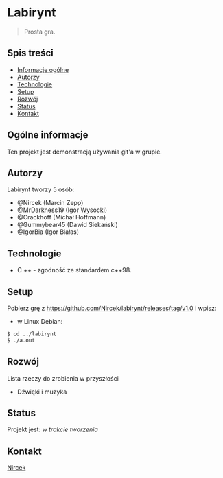 # Labirynt
> Prosta gra.

## Spis treści
* [Informacje ogólne](#ogólne-informacje)
* [Autorzy](#autorzy)
* [Technologie](#technologie)
* [Setup](#setup)
* [Rozwój](#rozwój)
* [Status](#status)
* [Kontakt](#kontakt)

## Ogólne informacje
Ten projekt jest demonstracją używania git'a w grupie.

## Autorzy
Labirynt tworzy 5 osób:
* @Nircek (Marcin Zepp)
* @MrDarkness19 (Igor Wysocki)
* @Crackhoff (Michał Hoffmann)
* @Gummybear45 (Dawid Siekański)
* @IgorBia (Igor Białas)

## Technologie
* C ++ - zgodność ze standardem c++98.

## Setup
Pobierz grę z https://github.com/Nircek/labirynt/releases/tag/v1.0
i wpisz:

* w Linux Debian:
``` bash
$ cd ../labirynt
$ ./a.out
```

## Rozwój
Lista rzeczy do zrobienia w przyszłości
* Dźwięki i muzyka

## Status
Projekt jest: _w trakcie tworzenia_

## Kontakt
[Nircek](mailto:m.zepp@outlook.com)

